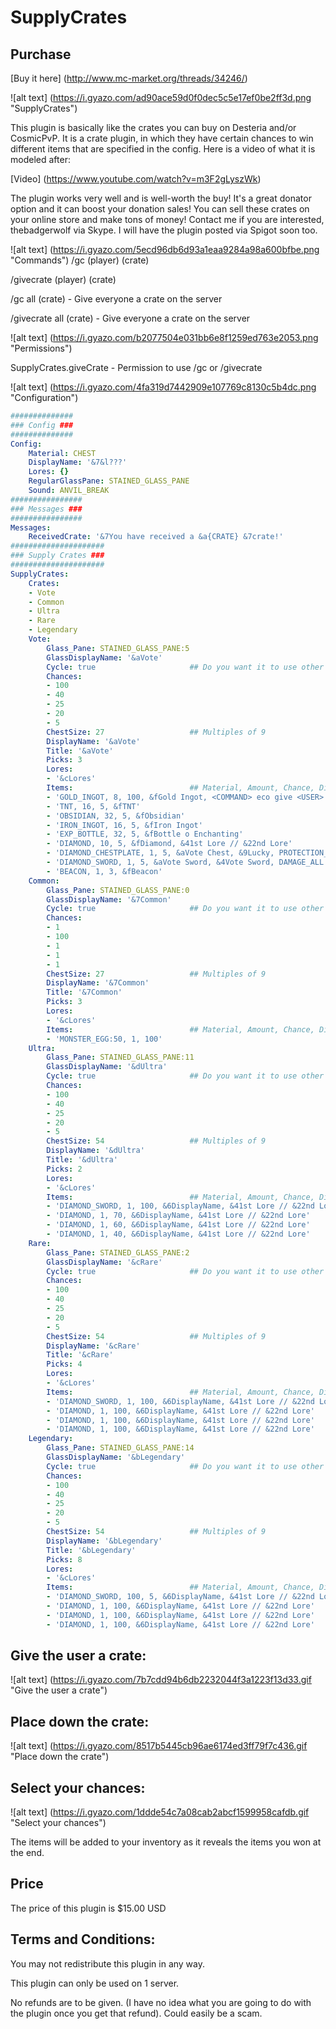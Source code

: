 # SupplyCrates

<h2>Purchase</h2>

[Buy it here] (http://www.mc-market.org/threads/34246/)

![alt text] (https://i.gyazo.com/ad90ace59d0f0dec5c5e17ef0be2ff3d.png "SupplyCrates")

This plugin is basically like the crates you can buy on Desteria and/or CosmicPvP. It is a crate plugin, in which they have certain chances to win different items that are specified in the config. Here is a video of what it is modeled after: 

[Video] (https://www.youtube.com/watch?v=m3F2gLyszWk)

The plugin works very well and is well-worth the buy! It's a great donator option and it can boost your donation sales! You can sell these crates on your online store and make tons of money! Contact me if you are interested, thebadgerwolf via Skype. I will have the plugin posted via Spigot soon too.

![alt text] (https://i.gyazo.com/5ecd96db6d93a1eaa9284a98a600bfbe.png "Commands")
/gc (player) (crate)

/givecrate (player) (crate)

/gc all (crate) - Give everyone a crate on the server

/givecrate all (crate) - Give everyone a crate on the server

![alt text] (https://i.gyazo.com/b2077504e031bb6e8f1259ed763e2053.png "Permissions")

SupplyCrates.giveCrate - Permission to use /gc or /givecrate

![alt text] (https://i.gyazo.com/4fa319d7442909e107769c8130c5b4dc.png "Configuration")

```YAML
##############
### Config ###
##############
Config:
    Material: CHEST
    DisplayName: '&7&l???'
    Lores: {}
    RegularGlassPane: STAINED_GLASS_PANE
    Sound: ANVIL_BREAK
################
### Messages ###
################
Messages:
    ReceivedCrate: '&7You have received a &a{CRATE} &7crate!'
#####################
### Supply Crates ###
#####################
SupplyCrates:
    Crates:
    - Vote
    - Common
    - Ultra
    - Rare
    - Legendary
    Vote:
        Glass_Pane: STAINED_GLASS_PANE:5
        GlassDisplayName: '&aVote'
        Cycle: true                     ## Do you want it to use other crates' chances of winning or do you want them to just win items from this crate?
        Chances:
        - 100
        - 40
        - 25
        - 20
        - 5
        ChestSize: 27                   ## Multiples of 9
        DisplayName: '&aVote'
        Title: '&aVote'
        Picks: 3
        Lores:
        - '&cLores'
        Items:                          ## Material, Amount, Chance, DisplayName, Lores, Enchants
        - 'GOLD_INGOT, 8, 100, &fGold Ingot, <COMMAND> eco give <USER> 100'
        - 'TNT, 16, 5, &fTNT'
        - 'OBSIDIAN, 32, 5, &fObsidian'
        - 'IRON_INGOT, 16, 5, &fIron Ingot'
        - 'EXP_BOTTLE, 32, 5, &fBottle o Enchanting'
        - 'DIAMOND, 10, 5, &fDiamond, &41st Lore // &22nd Lore'
        - 'DIAMOND_CHESTPLATE, 1, 5, &aVote Chest, &9Lucky, PROTECTION_ENVIRONMENTAL:1'
        - 'DIAMOND_SWORD, 1, 5, &aVote Sword, &4Vote Sword, DAMAGE_ALL:3 // FIRE_ASPECT:2'
        - 'BEACON, 1, 3, &fBeacon'
    Common:
        Glass_Pane: STAINED_GLASS_PANE:0
        GlassDisplayName: '&7Common'
        Cycle: true                     ## Do you want it to use other crates' chances of winning or do you want them to just win items from this crate?
        Chances:
        - 1
        - 100
        - 1
        - 1
        - 1
        ChestSize: 27                   ## Multiples of 9
        DisplayName: '&7Common'
        Title: '&7Common'
        Picks: 3
        Lores:
        - '&cLores'
        Items:                          ## Material, Amount, Chance, DisplayName, Lores, Enchants
        - 'MONSTER_EGG:50, 1, 100'
    Ultra:
        Glass_Pane: STAINED_GLASS_PANE:11
        GlassDisplayName: '&dUltra'
        Cycle: true                     ## Do you want it to use other crates' chances of winning (true) or do you want them to just win items from this crate? (false)
        Chances:
        - 100
        - 40
        - 25
        - 20
        - 5
        ChestSize: 54                   ## Multiples of 9
        DisplayName: '&dUltra'
        Title: '&dUltra'
        Picks: 2
        Lores:
        - '&cLores'
        Items:                          ## Material, Amount, Chance, DisplayName, Lores, Enchants
        - 'DIAMOND_SWORD, 1, 100, &6DisplayName, &41st Lore // &22nd Lore, DAMAGE_ALL:3 // FIRE_ASPECT:2'
        - 'DIAMOND, 1, 70, &6DisplayName, &41st Lore // &22nd Lore'
        - 'DIAMOND, 1, 60, &6DisplayName, &41st Lore // &22nd Lore'
        - 'DIAMOND, 1, 40, &6DisplayName, &41st Lore // &22nd Lore'
    Rare:
        Glass_Pane: STAINED_GLASS_PANE:2
        GlassDisplayName: '&cRare'
        Cycle: true                     ## Do you want it to use other crates' chances of winning or do you want them to just win items from this crate?
        Chances:
        - 100
        - 40
        - 25
        - 20
        - 5
        ChestSize: 54                   ## Multiples of 9
        DisplayName: '&cRare'
        Title: '&cRare'
        Picks: 4
        Lores:
        - '&cLores'
        Items:                          ## Material, Amount, Chance, DisplayName, Lores, Enchants
        - 'DIAMOND_SWORD, 1, 100, &6DisplayName, &41st Lore // &22nd Lore, DAMAGE_ALL:3 // FIRE_ASPECT:2'
        - 'DIAMOND, 1, 100, &6DisplayName, &41st Lore // &22nd Lore'
        - 'DIAMOND, 1, 100, &6DisplayName, &41st Lore // &22nd Lore'
        - 'DIAMOND, 1, 100, &6DisplayName, &41st Lore // &22nd Lore'
    Legendary:
        Glass_Pane: STAINED_GLASS_PANE:14
        GlassDisplayName: '&bLegendary'
        Cycle: true                     ## Do you want it to use other crates' chances of winning or do you want them to just win items from this crate?
        Chances:
        - 100
        - 40
        - 25
        - 20
        - 5
        ChestSize: 54                   ## Multiples of 9
        DisplayName: '&bLegendary'
        Title: '&bLegendary'
        Picks: 8
        Lores:
        - '&cLores'
        Items:                          ## Material, Amount, Chance, DisplayName, Lores, Enchants
        - 'DIAMOND_SWORD, 100, 5, &6DisplayName, &41st Lore // &22nd Lore, DAMAGE_ALL:3 // FIRE_ASPECT:2'
        - 'DIAMOND, 1, 100, &6DisplayName, &41st Lore // &22nd Lore'
        - 'DIAMOND, 1, 100, &6DisplayName, &41st Lore // &22nd Lore'
        - 'DIAMOND, 1, 100, &6DisplayName, &41st Lore // &22nd Lore'
```        

<h2>Give the user a crate:</h2>

![alt text] (https://i.gyazo.com/7b7cdd94b6db2232044f3a1223f13d33.gif "Give the user a crate")

<h2>Place down the crate:</h2>

![alt text] (https://i.gyazo.com/8517b5445cb96ae6174ed3ff79f7c436.gif "Place down the crate")

<h2>Select your chances:</h2>

![alt text] (https://i.gyazo.com/1ddde54c7a08cab2abcf1599958cafdb.gif "Select your chances")

The items will be added to your inventory as it reveals the items you won at the end.


<h2>Price</h2>
The price of this plugin is $15.00 USD

<h2>Terms and Conditions:</h2>
You may not redistribute this plugin in any way.

This plugin can only be used on 1 server.

No refunds are to be given. (I have no idea what you are going to do with the plugin once you get that refund). Could easily be a scam.
